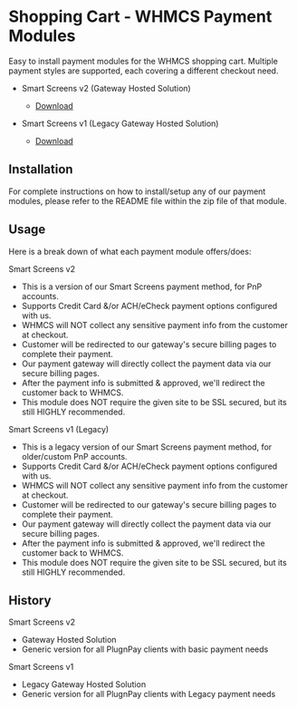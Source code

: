 # Shopping Cart - WHMCS Payment Modules

Easy to install payment modules for the WHMCS shopping cart.
Multiple payment styles are supported, each covering a different checkout need.

* Smart Screens v2 (Gateway Hosted Solution)
  - [Download](./whmcd_ss2_module.zip)

* Smart Screens v1 (Legacy Gateway Hosted Solution)
  - [Download](./whmcd_ss1_module.zip)
  
## Installation

For complete instructions on how to install/setup any of our payment modules, please refer to the README file within the zip file of that module.

## Usage

Here is a break down of what each payment module offers/does:

Smart Screens v2
* This is a version of our Smart Screens payment method, for PnP accounts.
* Supports Credit Card &/or ACH/eCheck payment options configured with us.
* WHMCS will NOT collect any sensitive payment info from the customer at checkout.
* Customer will be redirected to our gateway's secure billing pages to complete their payment.
* Our payment gateway will directly collect the payment data via our secure billing pages.
* After the payment info is submitted & approved, we'll redirect the customer back to WHMCS.
* This module does NOT require the given site to be SSL secured, but its still HIGHLY recommended.

Smart Screens v1 (Legacy)
* This is a legacy version of our Smart Screens payment method, for older/custom PnP accounts.
* Supports Credit Card &/or ACH/eCheck payment options configured with us.
* WHMCS will NOT collect any sensitive payment info from the customer at checkout.
* Customer will be redirected to our gateway's secure billing pages to complete their payment.
* Our payment gateway will directly collect the payment data via our secure billing pages.
* After the payment info is submitted & approved, we'll redirect the customer back to WHMCS.
* This module does NOT require the given site to be SSL secured, but its still HIGHLY recommended.

## History

Smart Screens v2
* Gateway Hosted Solution
* Generic version for all PlugnPay clients with basic payment needs

Smart Screens v1
* Legacy Gateway Hosted Solution
* Generic version for all PlugnPay clients with Legacy payment needs

